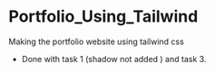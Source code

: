 # Portfolio_Using_Tailwind
Making the portfolio website using tailwind css

- Done with task 1 (shadow not added ) and task 3.
